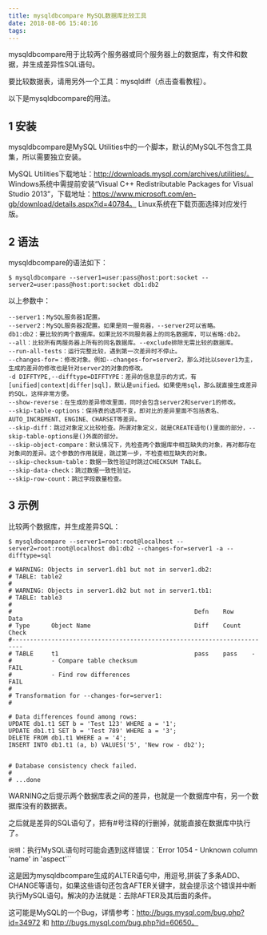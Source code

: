 ```yaml
---
title: mysqldbcompare MySQL数据库比较工具
date: 2018-08-06 15:40:16
tags:
---
```

mysqldbcompare用于比较两个服务器或同个服务器上的数据库，有文件和数据，并生成差异性SQL语句。

要比较数据表，请用另外一个工具：mysqldiff（点击查看教程）。

以下是mysqldbcompare的用法。

## 1 安装
mysqldbcompare是MySQL Utilities中的一个脚本，默认的MySQL不包含工具集，所以需要独立安装。

MySQL Utilities下载地址：http://downloads.mysql.com/archives/utilities/。
Windows系统中需提前安装“Visual C++ Redistributable Packages for Visual Studio 2013”，下载地址：https://www.microsoft.com/en-gb/download/details.aspx?id=40784。
Linux系统在下载页面选择对应发行版。

## 2 语法
mysqldbcompare的语法如下：
```
$ mysqldbcompare --server1=user:pass@host:port:socket --server2=user:pass@host:port:socket db1:db2
```
以上参数中：
```
--server1：MySQL服务器1配置。
--server2：MySQL服务器2配置。如果是同一服务器，--server2可以省略。
db1:db2：要比较的两个数据库。如果比较不同服务器上的同名数据库，可以省略:db2。
--all：比较所有两服务器上所有的同名数据库。--exclude排除无需比较的数据库。
--run-all-tests：运行完整比较，遇到第一次差异时不停止。
--changes-for=：修改对象。例如--changes-for=server2，那么对比以sever1为主，生成的差异的修改也是针对server2的对象的修改。
-d DIFFTYPE,--difftype=DIFFTYPE：差异的信息显示的方式，有[unified|context|differ|sql]，默认是unified。如果使用sql，那么就直接生成差异的SQL，这样非常方便。
--show-reverse：在生成的差异修改里面，同时会包含server2和server1的修改。
--skip-table-options：保持表的选项不变，即对比的差异里面不包括表名、AUTO_INCREMENT、ENGINE、CHARSET等差异。
--skip-diff：跳过对象定义比较检查。所谓对象定义，就是CREATE语句()里面的部分，--skip-table-options是()外面的部分。
--skip-object-compare：默认情况下，先检查两个数据库中相互缺失的对象，再对都存在对象间的差异。这个参数的作用就是，跳过第一步，不检查相互缺失的对象。
--skip-checksum-table：数据一致性验证时跳过CHECKSUM TABLE。
--skip-data-check：跳过数据一致性验证。
--skip-row-count：跳过字段数量检查。
```
## 3 示例
比较两个数据库，并生成差异SQL：
```
$ mysqldbcompare --server1=root:root@localhost --server2=root:root@localhost db1:db2 --changes-for=server1 -a --difftype=sql

# WARNING: Objects in server1.db1 but not in server1.db2:
# TABLE: table2
#
# WARNING: Objects in server1.db2 but not in server1.tb1:
# TABLE: table3
#
#                                                   Defn    Row     Data
# Type      Object Name                             Diff    Count   Check
#-------------------------------------------------------------------------
# TABLE     t1                                      pass    pass    -
#           - Compare table checksum                                FAIL
#           - Find row differences                                  FAIL
#
# Transformation for --changes-for=server1:
#

# Data differences found among rows:
UPDATE db1.t1 SET b = 'Test 123' WHERE a = '1';
UPDATE db1.t1 SET b = 'Test 789' WHERE a = '3';
DELETE FROM db1.t1 WHERE a = '4';
INSERT INTO db1.t1 (a, b) VALUES('5', 'New row - db2');


# Database consistency check failed.
#
# ...done
```
WARNING之后提示两个数据库表之间的差异，也就是一个数据库中有，另一个数据库没有的数据表。

之后就是差异的SQL语句了，把有#号注释的行删掉，就能直接在数据库中执行了。

`说明`：执行MySQL语句时可能会遇到这样错误：`Error 1054 - Unknown column 'name' in 'aspect'``

这是因为mysqldbcompare生成的ALTER语句中，用逗号,拼装了多条ADD、CHANGE等语句，如果这些语句还包含AFTER关键字，就会提示这个错误并中断执行MySQL语句。解决的办法就是：去除AFTER及其后面的条件。

这可能是MySQL的一个Bug，详情参考：http://bugs.mysql.com/bug.php?id=34972 和 http://bugs.mysql.com/bug.php?id=60650。
